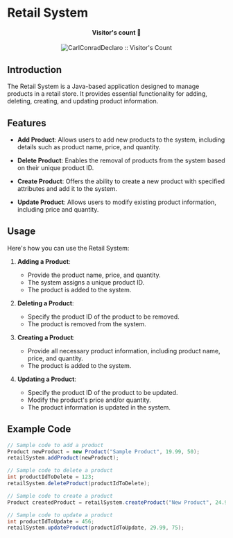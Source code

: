 # Retail System
<h4 align="center">Visitor's count 👀</h4>
<p align="center"><img src="https://profile-counter.glitch.me/Retail-System-CRUD-/count.svg" alt="CarlConradDeclaro :: Visitor's Count" /></p>

## Introduction
The Retail System is a Java-based application designed to manage products in a retail store. It provides essential functionality for adding, deleting, creating, and updating product information.

## Features
- **Add Product**: Allows users to add new products to the system, including details such as product name, price, and quantity.

- **Delete Product**: Enables the removal of products from the system based on their unique product ID.

- **Create Product**: Offers the ability to create a new product with specified attributes and add it to the system.

- **Update Product**: Allows users to modify existing product information, including price and quantity.

## Usage
Here's how you can use the Retail System:

1. **Adding a Product**:
   - Provide the product name, price, and quantity.
   - The system assigns a unique product ID.
   - The product is added to the system.

2. **Deleting a Product**:
   - Specify the product ID of the product to be removed.
   - The product is removed from the system.

3. **Creating a Product**:
   - Provide all necessary product information, including product name, price, and quantity.
   - The product is added to the system.

4. **Updating a Product**:
   - Specify the product ID of the product to be updated.
   - Modify the product's price and/or quantity.
   - The product information is updated in the system.

## Example Code
```java
// Sample code to add a product
Product newProduct = new Product("Sample Product", 19.99, 50);
retailSystem.addProduct(newProduct);

// Sample code to delete a product
int productIdToDelete = 123;
retailSystem.deleteProduct(productIdToDelete);

// Sample code to create a product
Product createdProduct = retailSystem.createProduct("New Product", 24.99, 100);

// Sample code to update a product
int productIdToUpdate = 456;
retailSystem.updateProduct(productIdToUpdate, 29.99, 75);
